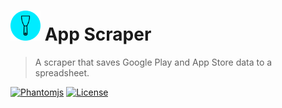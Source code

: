 # <img src="https://raw.githubusercontent.com/isaiahnields/app-scraper/master/logo.png" width="48"> App Scraper

> A scraper that saves Google Play and App Store data to a spreadsheet.

[![Phantomjs](https://img.shields.io/badge/phantomjs-2.1.1-800080.svg)](http://phantomjs.org/)
[![License](https://img.shields.io/github/license/isaiahnields/web-loader.svg)](https://github.com/isaiahnields/web-loader/blob/master/LICENSE)
